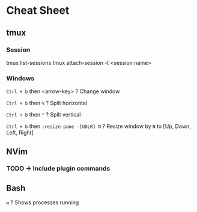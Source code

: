 # Cheat Sheet

## tmux

### Session
tmux list-sessions
tmux attach-session -t \<session name\>

### Windows
`Ctrl + b` then \<arrow-key\>
    ? Change window

`Ctrl + b` then `%`
    ? Split horizontal

`Ctrl + b` then `"`
    ? Split vertical

`Ctrl + b` then `:resize-pane -[UDLR] N`
    ? Resize window by `N` to [Up, Down, Left, Right]

## NVim

###  TODO -> Include plugin commands

## Bash

`w`
    ? Shows processes running


